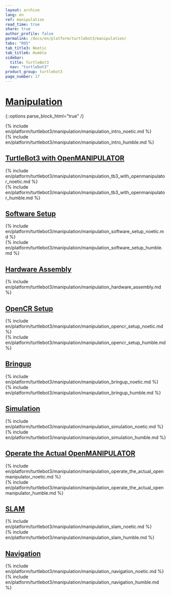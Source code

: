 ```yaml
---
layout: archive
lang: en
ref: manipulation
read_time: true
share: true
author_profile: false
permalink: /docs/en/platform/turtlebot3/manipulation/
tabs: "ROS"
tab_title3: Noetic
tab_title6: Humble
sidebar:
  title: TurtleBot3
  nav: "turtlebot3"
product_group: turtlebot3
page_number: 17
---
```


<style>body {counter-reset: h1 6 !important;}</style>

# [Manipulation](#manipulation)

{::options parse_block_html="true" /}

<section data-id="{{ page.tab_title3 }}" class="tab_contents">
{% include en/platform/turtlebot3/manipulation/manipulation_intro_noetic.md %}
</section>

<section data-id="{{ page.tab_title6 }}" class="tab_contents">
{% include en/platform/turtlebot3/manipulation/manipulation_intro_humble.md %}
</section>

## [TurtleBot3 with OpenMANIPULATOR](#turtlebot3-with-openmanipulator)

<section data-id="{{ page.tab_title3 }}" class="tab_contents">
{% include en/platform/turtlebot3/manipulation/manipulation_tb3_with_openmanipulator_noetic.md %}
</section>

<section data-id="{{ page.tab_title6 }}" class="tab_contents">
{% include en/platform/turtlebot3/manipulation/manipulation_tb3_with_openmanipulator_humble.md %}
</section>

## [Software Setup](#software-setup)

<section data-id="{{ page.tab_title3 }}" class="tab_contents">
{% include en/platform/turtlebot3/manipulation/manipulation_software_setup_noetic.md %}
</section>

<section data-id="{{ page.tab_title6 }}" class="tab_contents">
{% include en/platform/turtlebot3/manipulation/manipulation_software_setup_humble.md %}
</section>

## [Hardware Assembly](#hardware-assembly)

{% include en/platform/turtlebot3/manipulation/manipulation_hardware_assembly.md %}

## [OpenCR Setup](#opencr-setup)

<section data-id="{{ page.tab_title3 }}" class="tab_contents">
{% include en/platform/turtlebot3/manipulation/manipulation_opencr_setup_noetic.md %}
</section>

<section data-id="{{ page.tab_title6 }}" class="tab_contents">
{% include en/platform/turtlebot3/manipulation/manipulation_opencr_setup_humble.md %}
</section>

## [Bringup](#bringup)

<section data-id="{{ page.tab_title3 }}" class="tab_contents">
{% include en/platform/turtlebot3/manipulation/manipulation_bringup_noetic.md %}
</section>

<section data-id="{{ page.tab_title6 }}" class="tab_contents">
{% include en/platform/turtlebot3/manipulation/manipulation_bringup_humble.md %}
</section>

## [Simulation](#simulation)

<section data-id="{{ page.tab_title3 }}" class="tab_contents">
{% include en/platform/turtlebot3/manipulation/manipulation_simulation_noetic.md %}
</section>

<section data-id="{{ page.tab_title6 }}" class="tab_contents">
{% include en/platform/turtlebot3/manipulation/manipulation_simulation_humble.md %}
</section>

## [Operate the Actual OpenMANIPULATOR](#operate-the-actual-openmanipulator)

<section data-id="{{ page.tab_title3 }}" class="tab_contents">
{% include en/platform/turtlebot3/manipulation/manipulation_operate_the_actual_openmanipulator_noetic.md %}
</section>

<section data-id="{{ page.tab_title6 }}" class="tab_contents">
{% include en/platform/turtlebot3/manipulation/manipulation_operate_the_actual_openmanipulator_humble.md %}
</section>

## [SLAM](#slam)

<section data-id="{{ page.tab_title3 }}" class="tab_contents">
{% include en/platform/turtlebot3/manipulation/manipulation_slam_noetic.md %}
</section>

<section data-id="{{ page.tab_title6 }}" class="tab_contents">
{% include en/platform/turtlebot3/manipulation/manipulation_slam_humble.md %}
</section>

## [Navigation](#navigation)

<section data-id="{{ page.tab_title3 }}" class="tab_contents">
{% include en/platform/turtlebot3/manipulation/manipulation_navigation_noetic.md %}
</section>

<section data-id="{{ page.tab_title6 }}" class="tab_contents">
{% include en/platform/turtlebot3/manipulation/manipulation_navigation_humble.md %}
</section>
